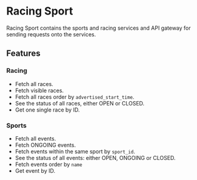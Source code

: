 # Racing Sport

Racing Sport contains the sports and racing services and API gateway for sending requests onto the services.

## Features

### Racing

- Fetch all races.
- Fetch visible races.
- Fetch all races order by `advertised_start_time`.
- See the status of all races, either OPEN or CLOSED.
- Get one single race by ID.

### Sports

- Fetch all events.
- Fetch ONGOING events.
- Fetch events within the same sport by `sport_id`.
- See the status of all events: either OPEN, ONGOING or CLOSED.
- Fetch events order by `name`
- Get event by ID.